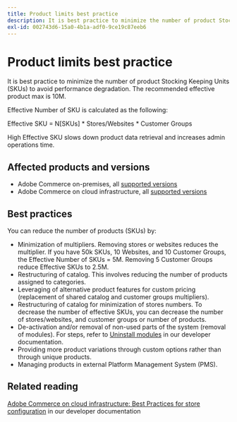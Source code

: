 ```yaml
---
title: Product limits best practice
description: It is best practice to minimize the number of product Stocking Keeping Units (SKUs) to avoid performance degradation. The recommended effective product max is 10M.
exl-id: 002743d6-15a0-4b1a-adf0-9ce19c87eeb6
---
```

# Product limits best practice

It is best practice to minimize the number of product Stocking Keeping Units (SKUs) to avoid performance degradation. The recommended effective product max is 10M.

Effective Number of SKU is calculated as the following:

Effective SKU = N\[SKUs\] &#42; Stores/Websites &#42; Customer Groups

High Effective SKU slows down product data retrieval and increases admin operations time.

## Affected products and versions

* Adobe Commerce on-premises, all [supported versions](https://magento.com/sites/default/files/magento-software-lifecycle-policy.pdf)
* Adobe Commerce on cloud infrastructure, all [supported versions](https://magento.com/sites/default/files/magento-software-lifecycle-policy.pdf)

## Best practices

You can reduce the number of products (SKUs) by:

* Minimization of multipliers. Removing stores or websites reduces the multiplier. If you have 50k SKUs, 10 Websites, and 10 Customer Groups, the Effective Number of SKUs = 5M. Removing 5 Customer Groups reduce Effective SKUs to 2.5M.
* Restructuring of catalog. This involves reducing the number of products assigned to categories.
* Leveraging of alternative product features for custom pricing (replacement of shared catalog and customer groups multipliers).
* Restructuring of catalog for minimization of stores numbers. To decrease the number of effective SKUs, you can decrease the number of stores/websites, and customer groups or number of products.
* De-activation and/or removal of non-used parts of the system (removal of modules). For steps, refer to [Uninstall modules](https://devdocs.magento.com/guides/v2.4/install-gde/install/cli/install-cli-uninstall-mods.html) in our developer documentation.
* Providing more product variations through custom options rather than through unique products.
* Managing products in external Platform Management System (PMS).

## Related reading

[Adobe Commerce on cloud infrastructure: Best Practices for store configuration](https://devdocs.magento.com/cloud/configure/configure-best-practices.html?itm_source=devdocs&itm_medium=search_page&itm_campaign=federated_search&itm_term=price%20rules) in our developer documentation
